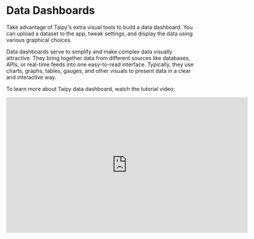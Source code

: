 # Data Dashboards

Take advantage of Taipy's extra visual tools to build a data dashboard. You can upload a dataset 
to the app, tweak settings, and display the data using various graphical choices.

Data dashboards serve to simplify and make complex data visually attractive. They bring together 
data from different sources like databases, APIs, or real-time feeds into one easy-to-read 
interface. Typically, they use charts, graphs, tables, gauges, and other visuals to present data 
in a clear and interactive way.

To learn more about Taipy data dashboard, watch the tutorial video:

<iframe width="640" height="360" src="https://www.youtube.com/embed/0KlZ3IDFJz4?feature=oembed" frameborder="0" allowfullscreen></iframe>

